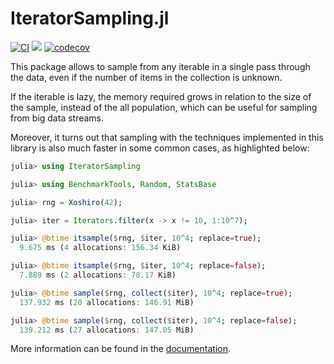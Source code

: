 # IteratorSampling.jl

[![CI](https://github.com/JuliaDynamics/Agents.jl/workflows/CI/badge.svg)](https://github.com/Tortar/IteratorSampling.jl/actions?query=workflow%3ACI)
[![](https://img.shields.io/badge/docs-stable-blue.svg)](https://tortar.github.io/IteratorSampling.jl/dev)
[![codecov](https://codecov.io/github/Tortar/IteratorSampling.jl/graph/badge.svg?token=F8W0MC53Z0)](https://codecov.io/github/Tortar/IteratorSampling.jl)

This package allows to sample from any iterable in a single pass through the data, 
even if the number of items in the collection is unknown. 

If the iterable is lazy, the memory required grows in relation to the size of the sample, instead of the
all population, which can be useful for sampling from big data streams.

Moreover, it turns out that sampling with the techniques implemented in this library is also much faster 
in some common cases, as highlighted below:


```julia
julia> using IteratorSampling

julia> using BenchmarkTools, Random, StatsBase

julia> rng = Xoshiro(42);

julia> iter = Iterators.filter(x -> x != 10, 1:10^7);

julia> @btime itsample($rng, $iter, 10^4; replace=true);
  9.675 ms (4 allocations: 156.34 KiB)

julia> @btime itsample($rng, $iter, 10^4; replace=false);
  7.889 ms (2 allocations: 78.17 KiB)

julia> @btime sample($rng, collect($iter), 10^4; replace=true);
  137.932 ms (20 allocations: 146.91 MiB)

julia> @btime sample($rng, collect($iter), 10^4; replace=false);
  139.212 ms (27 allocations: 147.05 MiB)
```

More information can be found in the [documentation](https://tortar.github.io/IteratorSampling.jl/dev/).
